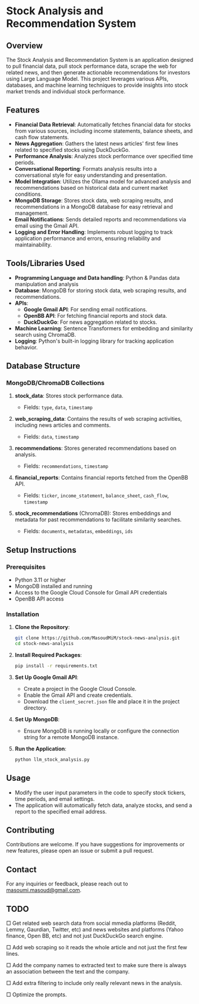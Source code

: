 # Stock Analysis and Recommendation System

## Overview

The Stock Analysis and Recommendation System is an application designed to pull financial data, pull stock performance data, scrape the web for related news, and then generate actionable recommendations for investors using Large Language Model. This project leverages various APIs, databases, and machine learning techniques to provide insights into stock market trends and individual stock performance.

## Features

- **Financial Data Retrieval**: Automatically fetches financial data for stocks from various sources, including income statements, balance sheets, and cash flow statements.
- **News Aggregation**: Gathers the latest news articles' first few lines related to specified stocks using DuckDuckGo.
- **Performance Analysis**: Analyzes stock performance over specified time periods.
- **Conversational Reporting**: Formats analysis results into a conversational style for easy understanding and presentation.
- **Model Integration**: Utilizes the Ollama model for advanced analysis and recommendations based on historical data and current market conditions.
- **MongoDB Storage**: Stores stock data, web scraping results, and recommendations in a MongoDB database for easy retrieval and management.
- **Email Notifications**: Sends detailed reports and recommendations via email using the Gmail API.
- **Logging and Error Handling**: Implements robust logging to track application performance and errors, ensuring reliability and maintainability.

## Tools/Libraries Used

- **Programming Language and Data handling**: Python \& Pandas data manipulation and analysis
- **Database**: MongoDB for storing stock data, web scraping results, and recommendations.
- **APIs**:
  - **Google Gmail API**: For sending email notifications.
  - **OpenBB API**: For fetching financial reports and stock data.
  - **DuckDuckGo**: For news aggregation related to stocks.
- **Machine Learning**: Sentence Transformers for embedding and similarity search using ChromaDB.
- **Logging**: Python's built-in logging library for tracking application behavior.

## Database Structure

### MongoDB/ChromaDB Collections

1. **stock_data**: Stores stock performance data.
   - Fields: `type`, `data`, `timestamp`

2. **web_scraping_data**: Contains the results of web scraping activities, including news articles and comments.
   - Fields: `data`, `timestamp`

3. **recommendations**: Stores generated recommendations based on analysis.
   - Fields: `recommendations`, `timestamp`

4. **financial_reports**: Contains financial reports fetched from the OpenBB API.
   - Fields: `ticker`, `income_statement`, `balance_sheet`, `cash_flow`, `timestamp`

5. **stock_recommendations** (ChromaDB): Stores embeddings and metadata for past recommendations to facilitate similarity searches.
   - Fields: `documents`, `metadatas`, `embeddings`, `ids`

## Setup Instructions

### Prerequisites

- Python 3.11 or higher
- MongoDB installed and running
- Access to the Google Cloud Console for Gmail API credentials
- OpenBB API access

### Installation

1. **Clone the Repository**:
   ```bash
   git clone https://github.com/MasoudMiM/stock-news-analysis.git
   cd stock-news-analysis
   ```

2. **Install Required Packages**:
   ```bash
   pip install -r requirements.txt
   ```

3. **Set Up Google Gmail API**:
   - Create a project in the Google Cloud Console.
   - Enable the Gmail API and create credentials.
   - Download the `client_secret.json` file and place it in the project directory.

4. **Set Up MongoDB**:
   - Ensure MongoDB is running locally or configure the connection string for a remote MongoDB instance.

5. **Run the Application**:
   ```bash
   python llm_stock_analysis.py
   ```

## Usage

- Modify the user input parameters in the code to specify stock tickers, time periods, and email settings.
- The application will automatically fetch data, analyze stocks, and send a report to the specified email address.

## Contributing

Contributions are welcome. If you have suggestions for improvements or new features, please open an issue or submit a pull request.


## Contact

For any inquiries or feedback, please reach out to [masoumi.masoud@gmail.com](mailto:masoumi.masoud@gmail.com).

## TODO

&#9633; Get related web search data from social mmedia platforms (Reddit, Lemmy, Gaurdian, Twitter, etc) and news websites and platforms (Yahoo finance, Open BB, etc) and not just DuckDuckGo search engine.

&#9633; Add web scraping so it reads the whole article and not just the first few lines.

&#9633; Add the company names to extracted text to make sure there is always an association between the text and the company.

&#9633; Add extra filtering to include only really relevant news in the analysis.

&#9633; Optimize the prompts.


